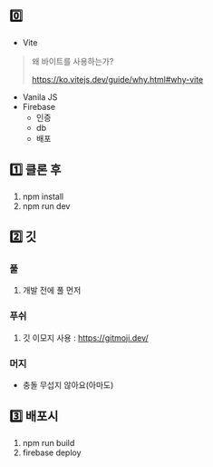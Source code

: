 ## 0️⃣
- Vite
> 왜 바이트를 사용하는가?
> 
> https://ko.vitejs.dev/guide/why.html#why-vite
- Vanila JS
- Firebase
  - 인증
  - db
  - 배포 

## 1️⃣ 클론 후 
1. npm install
2. npm run dev


## 2️⃣ 깃
### 풀
1. 개발 전에 풀 먼저
### 푸쉬
1. 깃 이모지 사용 : https://gitmoji.dev/
### 머지
- 충돌 무섭지 않아요(아마도) 


## 3️⃣ 배포시
1. npm run build
2. firebase deploy
